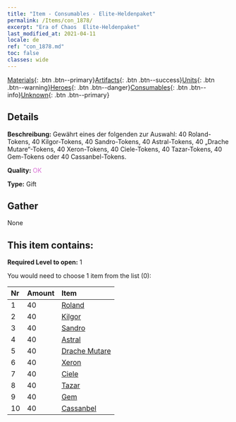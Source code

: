 ```yaml
---
title: "Item - Consumables - Elite-Heldenpaket"
permalink: /Items/con_1878/
excerpt: "Era of Chaos  Elite-Heldenpaket"
last_modified_at: 2021-04-11
locale: de
ref: "con_1878.md"
toc: false
classes: wide
---
```

 [Materials](/de/Items/){: .btn .btn--primary}[Artifacts](/de/Items/Artifacts/){: .btn .btn--success}[Units](/de/Items/Units/){: .btn .btn--warning}[Heroes](/de/Items/Heroes/){: .btn .btn--danger}[Consumables](/de/Items/Consumables/){: .btn .btn--info}[Unknown](/de/Items/Unknown/){: .btn .btn--primary}

## Details
 **Beschreibung:** Gewährt eines der folgenden zur Auswahl: 40 Roland-Tokens, 40 Kilgor-Tokens, 40 Sandro-Tokens, 40 Astral-Tokens, 40 „Drache Mutare“-Tokens, 40 Xeron-Tokens, 40 Ciele-Tokens, 40 Tazar-Tokens, 40 Gem-Tokens oder 40 Cassanbel-Tokens.

 **Quality:** <span style="color: #DA70D6">OK</span>

 **Type:** Gift

## Gather

  None

## This item contains:

 **Required Level to open:** 1

 You would need to choose 1 item from the list (0):

  | Nr | Amount |     Item    |
  |:---|:-------|:------------|
  | 1 | 40 | [Roland](/de/Items/her_362/) | 
  | 2 | 40 | [Kilgor](/de/Items/her_374/) | 
  | 3 | 40 | [Sandro](/de/Items/her_371/) | 
  | 4 | 40 | [Astral](/de/Items/her_388/) | 
  | 5 | 40 | [Drache Mutare](/de/Items/her_390/) | 
  | 6 | 40 | [Xeron](/de/Items/her_383/) | 
  | 7 | 40 | [Ciele](/de/Items/her_382/) | 
  | 8 | 40 | [Tazar](/de/Items/her_393/) | 
  | 9 | 40 | [Gem](/de/Items/her_369/) | 
  | 10 | 40 | [Cassanbel](/de/Items/her_396/) | 
